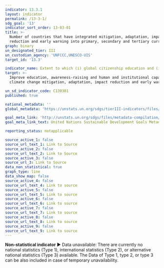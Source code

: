 ```yaml
---
indicator: 13.3.1
layout: indicator
permalink: /13-3-1/
sdg_goal: '13'
indicator_sort_order: 13-03-01
title: >-
  Number of countries that have integrated mitigation, adaptation, impact
  reduction and early warning into primary, secondary and tertiary curricula
graph: binary
un_designated_tier: III
un_custodian_agency: 'UNFCCC,UNESCO-UIS'
target_id: '13.3'

indicator_name: Extent to which (i) global citizenship education and (ii) education for sustainable development are mainstreamed in (a) national education policies, (b) curricula, (c) teacher education, and (d) student assessment
target: >-
  Improve education, awareness-raising and human and institutional capacity on
  climate change mitigation, adaptation, impact reduction and early warning

un_sd_indicator_code: C130301
published: true

national_metadata: ''
global_metadata: 'https://unstats.un.org/sdgs/tierIII-indicators/files/Tier3-13-03-01.pdf'

goal_meta_link: 'http://unstats.un.org/sdgs/files/metadata-compilation/Metadata-Goal-13.pdf'
goal_meta_link_text: United Nations Sustainable Development Goals Metadata (pdf 759kB)

reporting_status: notapplicable

source_active_1: false
source_url_text_1: Link to Source
source_active_2: false
source_url_text_2: Link to Source
source_active_3: false
source_url_3: Link to Source
data_non_statistical: true
graph_type: line
data_show_map: false
source_active_4: false
source_url_text_4: Link to source
source_active_5: false
source_url_text_5: Link to source
source_active_6: false
source_url_text_6: Link to source
source_active_7: false
source_url_text_7: Link to source
source_active_8: false
source_url_text_8: Link to source
source_active_9: false
source_url_text_9: Link to source
---
```

**Non-statistical indicator**
▶ Data unavailable: There are currently no national statistics (Type 1), international statistics (Type 2), or alternative national statistics (Type 3) available. The Data of Type 1, type 2, or type 3 can be also included in case of temporary unavailability.
